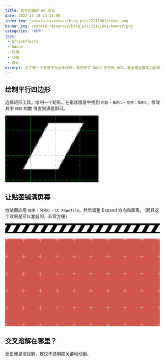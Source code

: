 ```yaml
---
title: 边学边做的 AE 笔记
date: 2022-11-18 23:13:00
index_img: /potato-resources/blog_pic/22111801/cover.png
banner_img: /potato-resources/blog_pic/22111801/banner.png
categories: "月华"
tags:
 - AfterEffects
 - Adobe
 - 后期
 - 动画
 - 设计
excerpt: 为了做一个音游手元合作视频，我还原了 Good 系列的 BGA。我会用这篇笔记记录一下我学到的 AE 新知识。
---
```

## 绘制平行四边形

选择矩形工具，绘制一个矩形。在形状图层中找到 `内容` - `矩形1` - `变换：矩形1`，修改其中 `倾斜` 的数 值直到满意即可。

![](../potato-resources/blog_pic/22111801/image-20221118231616630.png)

## 让贴图铺满屏幕

给贴图应用 `效果` - `风格化` - `CC RepeTile`。然后调整 Expand 方向和距离。（而且这个效果是可以套娃的，非常方便）

![](../potato-resources/blog_pic/22111801/image-20221118232008794.png)

![](../potato-resources/blog_pic/22111801/image-20221118232039826.png)

## 交叉溶解在哪里？

反正我是没找到，建议不透明度关键帧动画。